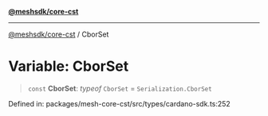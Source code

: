 [**@meshsdk/core-cst**](../README.md)

***

[@meshsdk/core-cst](../globals.md) / CborSet

# Variable: CborSet

> `const` **CborSet**: *typeof* `CborSet` = `Serialization.CborSet`

Defined in: packages/mesh-core-cst/src/types/cardano-sdk.ts:252
